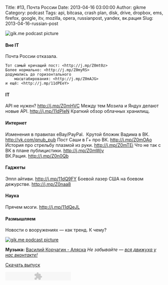 Title: #13, Почта России
Date: 2013-04-16 03:00:00
Author: gikme
Category: podcast
Tags: api, bitcasa, crash plan, disk, drive, dropbox, ems, firefox, google, itv, mozilla, opera, russianpost, yandex, вк.рация
Slug: 2013-04-16-russian-post

![gik.me podcast picture](http://1.bp.blogspot.com/-l0ntV1fOlTc/UW189AuaV0I/AAAAAAAAKVk/ACNaxi_FRVs/s1600/gikme-pic-s01e13.jpg)

#### Вне IT

Почта России отказала.



    Тот самый кричащий пост: <http://j.mp/Z0mt0z>
    Более нормально: <http://j.mp/Z0myRS>
    додумались до горизонтального
        масштабирования: <http://j.mp/Z0mAJG>
    и ещё: <http://j.mp/11dPEeY> 





#### IT

API не нужен? <http://j.mp/Z0mHVC>
Между тем Мозила и Яндух делают новые API. <http://j.mp/11dPIeN>
Краткий обзор облачных хранилищ. 

#### Интернет

Изменения в правилах eBay/PayPal. 
Крутой бложик Вадима в ВК. <http://vk.com/qnub_pub>
Пост Саши в Г+ про ВК. <http://j.mp/Z0mOAo>
История про стрельбу плазмой из руки. <http://j.mp/Z0mTEi>
Что не так с ВК в плане публицистики. <http://j.mp/Z0mWjv>
ВК.Рация. <http://j.mp/Z0n0Qb>

#### Гаджеты

Эппл айтиви. <http://j.mp/11dQ9FY>
Боевой лазер США на боевом дежурстве. <http://j.mp/Z0naa8>

#### Наука

Прячем мозги. <http://j.mp/11dQeJL>

#### Размышляем

Новости о вооружениях — как тренд. К чему?

<div class="separator">

[![gik.me podcast picture](http://4.bp.blogspot.com/-qEqcEeGmCdg/UW18xuPyPkI/AAAAAAAAKVg/96oVTbNTFKA/s1600/2013+-+1.gif)](http://4.bp.blogspot.com/-qEqcEeGmCdg/UW18xuPyPkI/AAAAAAAAKVg/96oVTbNTFKA/s1600/2013+-+1.gif)

</div>

**Музыка:** [Василий Корчагин - Аляска](http://vk.com/bacc3)
*Не забывайте — [вся движуха у нас вконтакте!](http://vk.com/gikme)*

[Скачать
выпуск](http://static.qnub.ru/gik.me/mp3/s01/00013-russianpost.mp3)

<embed type="application/x-shockwave-flash" src="http://assets.tumblr.com/swf/audio_player.swf?audio_file=http%3A%2F%2Fstatic.qnub.ru%2Fgik.me%2Fmp3%2Fs01%2F00013-russianpost.mp3&amp;color=FFFFFF" height="27" width="207" quality="best" wmode="opaque">
</embed>

